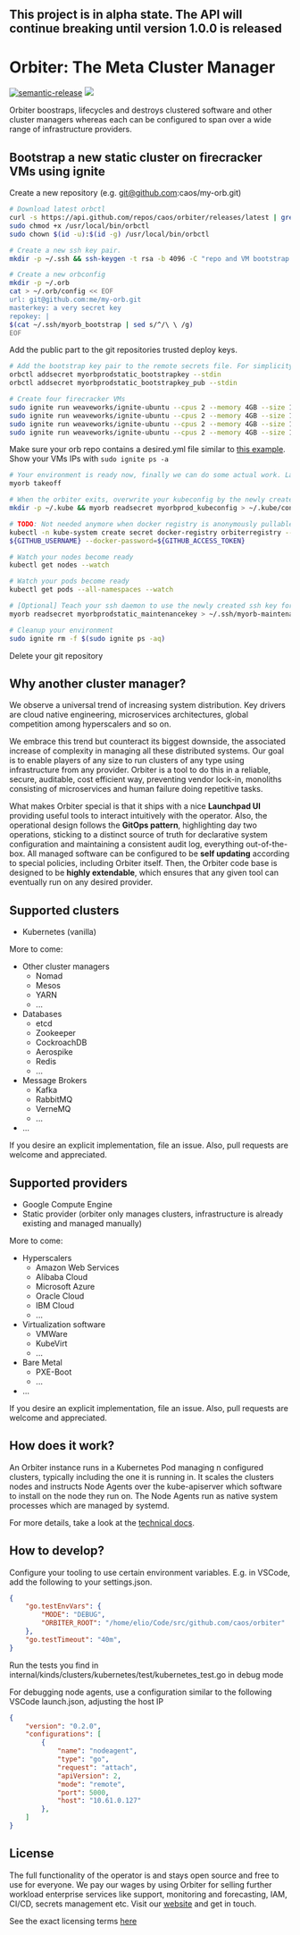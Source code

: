 This project is in alpha state. The API will continue breaking until version 1.0.0 is released
-----  

# Orbiter: The Meta Cluster Manager

[![semantic-release](https://img.shields.io/badge/%20%20%F0%9F%93%A6%F0%9F%9A%80-semantic--release-e10079.svg)](https://github.com/semantic-release/semantic-release) ![](https://github.com/caos/orbiter/workflows/Release/badge.svg)


Orbiter boostraps, lifecycles and destroys clustered software and other cluster managers whereas each can be configured to span over a wide range of infrastructure providers.

## Bootstrap a new static cluster on firecracker VMs using ignite

Create a new repository (e.g. git@github.com:caos/my-orb.git)  

```bash
# Download latest orbctl
curl -s https://api.github.com/repos/caos/orbiter/releases/latest | grep "browser_download_url.*orbctl-$(uname)-$(uname -m)" | cut -d '"' -f 4 | sudo wget -i - -O /usr/local/bin/orbctl
sudo chmod +x /usr/local/bin/orbctl
sudo chown $(id -u):$(id -g) /usr/local/bin/orbctl

# Create a new ssh key pair.
mkdir -p ~/.ssh && ssh-keygen -t rsa -b 4096 -C "repo and VM bootstrap key" -P "" -f "~/.ssh/myorb_bootstrap" -q && ssh-add "~/.ssh/myorb_bootstrap"

# Create a new orbconfig
mkdir -p ~/.orb
cat > ~/.orb/config << EOF
url: git@github.com:me/my-orb.git
masterkey: a very secret key
repokey: |
$(cat ~/.ssh/myorb_bootstrap | sed s/^/\ \ /g)
EOF
```

Add the public part to the git repositories trusted deploy keys.  

```bash
# Add the bootstrap key pair to the remote secrets file. For simplicity, we use the repokey here.
orbctl addsecret myorbprodstatic_bootstrapkey --stdin
orbctl addsecret myorbprodstatic_bootstrapkey_pub --stdin

# Create four firecracker VMs
sudo ignite run weaveworks/ignite-ubuntu --cpus 2 --memory 4GB --size 15GB --ssh=~/.ssh/myorb_bootstrap.pub --ports 5000:5000 --ports 6443:6443 --name first
sudo ignite run weaveworks/ignite-ubuntu --cpus 2 --memory 4GB --size 15GB --ssh=~/.ssh/myorb_bootstrap.pub --ports 5000:5000 --ports 6443:6443 --name second
sudo ignite run weaveworks/ignite-ubuntu --cpus 2 --memory 4GB --size 15GB --ssh=~/.ssh/myorb_bootstrap.pub --ports 5000:5000 --ports 6443:6443 --name third
sudo ignite run weaveworks/ignite-ubuntu --cpus 2 --memory 4GB --size 15GB --ssh=~/.ssh/myorb_bootstrap.pub --ports 5000:5000 --ports 6443:6443 --name fourth
```

Make sure your orb repo contains a desired.yml file similar to [this example](examples/dayone/desired.yml). Show your VMs IPs with `sudo ignite ps -a`  

```bash
# Your environment is ready now, finally we can do some actual work. Launch a local orbiter that bootstraps your orb
myorb takeoff

# When the orbiter exits, overwrite your kubeconfig by the newly created admin kubeconfig
mkdir -p ~/.kube && myorb readsecret myorbprod_kubeconfig > ~/.kube/config

# TODO: Not needed anymore when docker registry is anonymously pullable #39
kubectl -n kube-system create secret docker-registry orbiterregistry --docker-server=docker.pkg.github.com --docker-username=
${GITHUB_USERNAME} --docker-password=${GITHUB_ACCESS_TOKEN}

# Watch your nodes become ready
kubectl get nodes --watch

# Watch your pods become ready
kubectl get pods --all-namespaces --watch

# [Optional] Teach your ssh daemon to use the newly created ssh key for connecting to the VMS directly. The bootstrap key is not going to work anymore. 
myorb readsecret myorbprodstatic_maintenancekey > ~/.ssh/myorb-maintenance && chmod 0600 ~/.ssh/myorb-maintenance && ssh-add ~/.ssh/myorb-maintenance

# Cleanup your environment
sudo ignite rm -f $(sudo ignite ps -aq)
```

Delete your git repository

## Why another cluster manager?

We observe a universal trend of increasing system distribution. Key drivers are cloud native engineering, microservices architectures, global competition among hyperscalers and so on.

We embrace this trend but counteract its biggest downside, the associated increase of complexity in managing all these distributed systems. Our goal is to enable players of any size to run clusters of any type using infrastructure from any provider. Orbiter is a tool to do this in a reliable, secure, auditable, cost efficient way, preventing vendor lock-in, monoliths consisting of microservices and human failure doing repetitive tasks.

What makes Orbiter special is that it ships with a nice **Launchpad UI** providing useful tools to interact intuitively with the operator. Also, the operational design follows the **GitOps pattern**, highlighting day two operations, sticking to a distinct source of truth for declarative system configuration and maintaining a consistent audit log, everything out-of-the-box. All managed software can be configured to be **self updating** according to special policies, including Orbiter itself. Then, the Orbiter code base is designed to be **highly extendable**, which ensures that any given tool can eventually run on any desired provider.

## Supported clusters

- Kubernetes (vanilla)

More to come:
- Other cluster managers
    - Nomad
    - Mesos
    - YARN
    - ...
- Databases
    - etcd
    - Zookeeper
    - CockroachDB
    - Aerospike
    - Redis
    - ...
- Message Brokers
    - Kafka
    - RabbitMQ
    - VerneMQ
    - ...
- ...

If you desire an explicit implementation, file an issue. Also, pull requests are welcome and appreciated.

## Supported providers

- Google Compute Engine
- Static provider (orbiter only manages clusters, infrastructure is already existing and managed manually)

More to come:
- Hyperscalers
    - Amazon Web Services
    - Alibaba Cloud
    - Microsoft Azure
    - Oracle Cloud
    - IBM Cloud
    - ...
- Virtualization software
    - VMWare
    - KubeVirt
    - ...
- Bare Metal
    - PXE-Boot
    - ...
- ... 

If you desire an explicit implementation, file an issue. Also, pull requests are welcome and appreciated.

## How does it work?

An Orbiter instance runs in a Kubernetes Pod managing n configured clusters, typically including the one it is running in. It scales the clusters nodes and instructs Node Agents over the kube-apiserver which software to install on the node they run on. The Node Agents run as native system processes which are managed by systemd.

For more details, take a look at the [technical docs](./docs/README.md).

## How to develop?

Configure your tooling to use certain environment variables. E.g. in VSCode, add the following to your settings.json.
```json
{
    "go.testEnvVars": {
        "MODE": "DEBUG",
        "ORBITER_ROOT": "/home/elio/Code/src/github.com/caos/orbiter"
    },
    "go.testTimeout": "40m",
}
```

Run the tests you find in internal/kinds/clusters/kubernetes/test/kubernetes_test.go in debug mode

For debugging node agents, use a configuration similar to the following VSCode launch.json, adjusting the host IP
```json
{
    "version": "0.2.0",
    "configurations": [
        {
            "name": "nodeagent",
            "type": "go",
            "request": "attach",
            "apiVersion": 2,
            "mode": "remote",
            "port": 5000,
            "host": "10.61.0.127"
        },
    ]
}
```
## License

The full functionality of the operator is and stays open source and free to use for everyone. We pay our wages by using Orbiter for selling further workload enterprise services like support, monitoring and forecasting, IAM, CI/CD, secrets management etc. Visit our [website](https://caos.ch) and get in touch.

See the exact licensing terms [here](./LICENSE)

